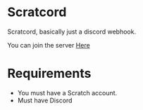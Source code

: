 # Scratcord
Scratcord, basically just a discord webhook.


You can join the server [Here](https://discord.gg/WsCjp2Xqnu)


# Requirements

* You must have a Scratch account.
* Must have Discord
